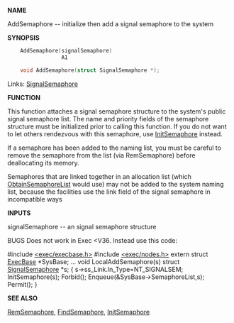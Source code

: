 
**NAME**

AddSemaphore -- initialize then add a signal semaphore to the system

**SYNOPSIS**

```c
    AddSemaphore(signalSemaphore)
                 A1

    void AddSemaphore(struct SignalSemaphore *);

```
Links: [SignalSemaphore](_OOXR) 

**FUNCTION**

This function attaches a signal semaphore structure to the system's
public signal semaphore list.  The name and priority fields of the
semaphore structure must be initialized prior to calling this
function.  If you do not want to let others rendezvous with this
semaphore, use [InitSemaphore](InitSemaphore) instead.

If a semaphore has been added to the naming list, you must be
careful to remove the semaphore from the list (via RemSemaphore)
before deallocating its memory.

Semaphores that are linked together in an allocation list (which
[ObtainSemaphoreList](ObtainSemaphoreList) would use) may not be added to the system
naming list, because the facilities use the link field of the
signal semaphore in incompatible ways

**INPUTS**

signalSemaphore -- an signal semaphore structure

BUGS
Does not work in Exec &#060;V36.  Instead use this code:

#include [&#060;exec/execbase.h&#062;](_OOYE)
#include [&#060;exec/nodes.h&#062;](_OOYQ)
extern struct [ExecBase](_OOYE) *SysBase;
...
void LocalAddSemaphore(s)
struct [SignalSemaphore](_OOXR) *s;
{
s-&#062;ss_Link.ln_Type=NT_SIGNALSEM;
InitSemaphore(s);
Forbid();
Enqueue(&#038;SysBase-&#062;SemaphoreList,s);
Permit();
}

**SEE ALSO**

[RemSemaphore](RemSemaphore), [FindSemaphore](FindSemaphore), [InitSemaphore](InitSemaphore)
